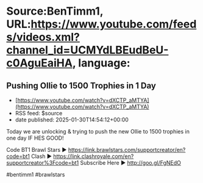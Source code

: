 # Source:BenTimm1, URL:https://www.youtube.com/feeds/videos.xml?channel_id=UCMYdLBEudBeU-c0AguEaiHA, language:

## Pushing Ollie to 1500 Trophies in 1 Day
 - [https://www.youtube.com/watch?v=dXCTP_aMTYA](https://www.youtube.com/watch?v=dXCTP_aMTYA)
 - RSS feed: $source
 - date published: 2025-01-30T14:54:12+00:00

Today we are unlocking & trying to push the new Ollie to 1500 trophies in one day IF HES GOOD!

Code BT1
Brawl Stars ► https://link.brawlstars.com/supportcreator/en?code=bt1
Clash ► https://link.clashroyale.com/en?supportcreator%3Fcode=bt1
Subscribe Here ► http://goo.gl/FgNEdO

#bentimm1 #brawlstars

